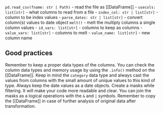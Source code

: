 `pd.read_csv(fname: str | Path)` - read the file as [[DataFrame]]
	- `usecols: list[str]` - what columns to read from a file
	- `index_col: str | list[str]` - column to be index values
	- `parse_dates: str | list[str]` - convert column(s) values to date object
`melt()` - melt the multiply columns a single column values
	- `id_vars: list[str]` - columns to keep as columns
	- `value_vars: list[str]` - columns to melt
	- `value_name: list[str]` - new column name

## Good practices
Remember to keep a proper data types of the columns. You can check the column data types and memory usage by using the `.info()` method on the [[DataFrame]]. Keep in mind the `category` data type and always cast the values from columns with the small amount of unique values to this kind of type.
Always keep the date values as a date objects.
Create a masks while filtering. It will make your code more readable and clear. You can join the masks as a logical operations with the `&` and `|` symbols.
Remember to copy the [[DataFrame]] in case of further analysis of original data after transformation.